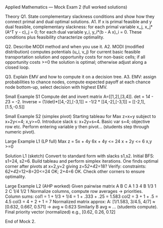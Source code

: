 Applied Mathematics — Mock Exam 2 (full worked solutions)

Theory
Q1. State complementary slackness conditions and show how they connect primal and dual optimal solutions.
A1. If x is primal feasible and y dual feasible, complementary slackness: for each primal variable x_j, x_j*(A^T y - c)_j = 0; for each dual variable y_i, y_i*(b - A x)_i = 0. These conditions plus feasibility characterize optimality.

Q2. Describe MODI method and when you use it.
A2. MODI (modified distribution) computes potentials (u_i, v_j) for current basic feasible transportation solution and opportunity costs for non-basic cells; if all opportunity costs >=0 the solution is optimal; otherwise adjust along a closed loop.

Q3. Explain EMV and how to compute it on a decision tree.
A3. EMV: assign probabilities to chance nodes, compute expected payoff at each chance node bottom-up, select decision with highest EMV.

Small Example S1
Compute det and invert matrix A=[[1,2],[3,4]]. det = 1*4 - 2*3 = -2. Inverse = (1/det)*[[4,-2],[-3,1]] = -1/2 * [[4,-2],[-3,1]] = [[-2,1],[1.5,-0.5]]

Small Example S2 (simplex pivot)
Starting tableau for Max z=x+y subject to x+2y<=4; x,y>=0. Introduce slack s: x+2y+s=4. Basic var s=4; objective row etc. Perform entering variable y then pivot... (students step through numeric pivot). 

Large Example L1 (LP full)
Max z = 5x + 4y
6x + 4y <= 24
x + 2y <= 6
x,y >=0

Solution L1 (sketch)
Convert to standard form with slacks s1,s2. Initial BFS: s1=24, s2=6. Build tableau and perform simplex iterations. One finds optimal corner after pivots at x=2,y=2 giving z=5*2+4*2=18? Verify: constraints: 6*2+4*2=12+8=20<=24 OK; 2+4=6 OK. Check other corners to ensure optimality.

Large Example L2 (AHP worked)
Given pairwise matrix
   A   B   C
A   1   3   4
B  1/3  1   2
C  1/4 1/2  1
Normalize columns, compute row averages -> priorities.
Column sums: col1 = 1 + 1/3 + 1/4 = 1 + .333 + .25 = 1.583
col2 = 3 + 1 + .5 = 4.5
col3 = 4 + 2 + 1 = 7
Normalized matrix approx: A: [1/1.583, 3/4.5, 4/7] ≈ [0.632, 0.667, 0.571] -> avg ≈ 0.623
Similarly B avg ≈ ... (students compute). Final priority vector (normalized) e.g., [0.62, 0.26, 0.12]

End of Mock 2.

